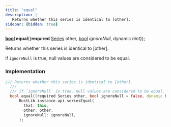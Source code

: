 ```yaml
---
title: "equal"
description: |
   Returns whether this series is identical to [other].
sidebar: {hidden: true}
---
```

<span class="dart-code"><strong>[bool] equal</strong>({<span class="nobr"><strong>required</strong> [Series] other</span>, <span class="nobr">[bool] <i>ignoreNull</i></span>, <span class="nobr">dynamic <i>hint</i></span>});</span>

 Returns whether this series is identical to [other].

 if `ignoreNull` is true, null values are considered to be equal.
### Implementation
```dart
/// Returns whether this series is identical to [other].
  ///
  /// if `ignoreNull` is true, null values are considered to be equal.
  bool equal({required Series other, bool ignoreNull = false, dynamic hint}) =>
      RustLib.instance.api.seriesEqual(
        that: this,
        other: other,
        ignoreNull: ignoreNull,
      );
```

[bool]: https://api.flutter.dev/flutter/dart-core/bool-class.html
[Series]: /reference/classes/series/